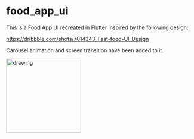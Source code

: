 # food_app_ui

This is a Food App UI recreated in Flutter inspired by the following design:

https://dribbble.com/shots/7014343-Fast-food-UI-Design 

Carousel animation and screen transition have been added to it.

<img src="food_app_ui.gif" alt="drawing" width="200"/>
